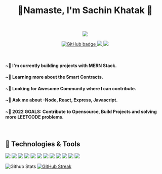 <div align="center">
  <h1>🙏Namaste, I'm Sachin Khatak 🙇</h1>
</div>
</br>
<p align="center">
  <a href="#">
    <img src="https://readme-typing-svg.herokuapp.com?lines=I+am+Full+Stack+Web+developer;Currently+Learning+Web+Blockchain+Technology">
  </a>
  </p>
  
<p align="center">
<a href="https://twitter/khataksachin00">
  <img src="https://img.shields.io/twitter/follow/khataksachin00?color=1&logo=Twitter&style=for-the-badge" alt="GitHub badge"/>
</a>
  <a href="https://www.linkedin.com/in/khataksachin00/">
    <img src="https://img.shields.io/twitter/url?color=1&label=Linkedin&logo=Linkedin&logoColor=pink&style=for-the-badge&url=https%3A%2F%2Fwww.linkedin.com%2Fin%2Fkhataksachin00%2F">
  </a>
<a href="https://www.instagram.com/khataksachin00/">
  <img src="https://img.shields.io/twitter/url?color=Blue&label=Instagram&logo=Instagram&style=for-the-badge&url=https%3A%2F%2Fwww.instagram.com%2Fkhataksachin00%2F">
  </a>
</p>
<br>
<h4>~🔭 I'm currently building projects with MERN Stack.</h4>

<h4>~🌱 Learning more about the Smart Contracts.</h4>

<h4>~👯 Looking for Awesome Community where I can contribute.</h4>

<h4>~💬 Ask me about -Node, React, Express, Javascript.</h4>

<h4>~🥅 2022 GOALS: Contribute to Opensource, Build Projects and solving more LEETCODE problems.</h4>
<br>
<h2>🔧 Technologies & Tools</h2>


![](https://img.shields.io/badge/OS-Windows-informational?style=flat&logo=windows&logoColor=white&color=2bbc8a)
![](https://img.shields.io/badge/Editor-VSCode-informational?style=flat&logo=visual-studio-code&logoColor=white&color=2bbc8a)
![](https://img.shields.io/badge/Language-HTML-informational?style=flat&logo=HTML5&logoColor=white&color=2bbc8a)
![](https://img.shields.io/badge/Language-CSS-informational?style=flat&logo=CSS3&logoColor=white&color=2bbc8a)
![](https://img.shields.io/badge/Tools-Tailwind-informational?style=flat&logo=Tailwind-CSS&logoColor=white&color=2bbc8a)
![](https://img.shields.io/badge/Code-JavaScript-informational?style=flat&logo=javascript&logoColor=white&color=2bbc8a)
![](https://img.shields.io/badge/Code-ReactJs-informational?style=flat&logo=React&logoColor=white&color=2bbc8a)
![](https://img.shields.io/badge/Code-ExpressJs-informational?style=flat&logo=Express&logoColor=white&color=2bbc8a)
![](https://img.shields.io/badge/Code-NodeJs-informational?style=flat&logo=Node.js&logoColor=white&color=2bbc8a)
![](https://img.shields.io/badge/Database-MonogoDB-informational?style=flat&logo=mongoDB&logoColor=white&color=2bbc8a)
![](https://img.shields.io/badge/Tools-MySQL-informational?style=flat&logo=MySQL&logoColor=white&color=2bbc8a)
![](https://img.shields.io/badge/VCS-Git-informational?style=flat&logo=git&logoColor=white&color=2bbc8a)

![Github Stats](https://github-readme-stats.vercel.app/api?username=khataksachin00&count_private=true&show_icons=true&include_all_commits=true) [![GitHub Streak](https://github-readme-streak-stats.herokuapp.com/?user=khataksachin00)](https://git.io/streak-stats)

<!--
**khataksachin00/khataksachin00** is a ✨ _special_ ✨ repository because its `README.md` (this file) appears on your GitHub profile.

Here are some ideas to get you started:

- 🔭 I’m currently working on ...
- 🌱 I’m currently learning ...
- 👯 I’m looking to collaborate on ...
- 🤔 I’m looking for help with ...
- 💬 Ask me about ...
- 📫 How to reach me: ...
- 😄 Pronouns: ...
- ⚡ Fun fact: ...
🔭 I’m currently building products✨
🌱 Learning everything i can
👯 Looking for Remote Job
💬 Ask me about - Node, React and Javascript
🥅 2022 GOALS : Contribute to Opensource, Build projects
-->
